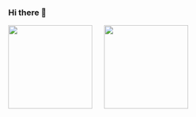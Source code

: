 ### Hi there 👋

<!--
**Hide-nu/Hide-nu** is a ✨ _special_ ✨ repository because its `README.md` (this file) appears on your GitHub profile.

Here are some ideas to get you started:

- 🔭 I’m currently working on ...
- 🌱 I’m currently learning ...
- 👯 I’m looking to collaborate on ...
- 🤔 I’m looking for help with ...
- 💬 Ask me about ...
- 📫 How to reach me: ...
- 😄 Pronouns: ...
- ⚡ Fun fact: ...
-->
<div style="display: flex; width: 100%; gap: 24px">
  <a href="https://github.com/tocoteron">
    <img height="170px" src="https://github-readme-stats.vercel.app/api?username=Hide-nu&count_private=true&show_icons=true&theme=swift" />
  </a>
  <a href="https://github.com/tocoteron">
    <img height="170px" src="https://github-readme-stats.vercel.app/api/top-langs/?username=Hide-nu&layout=compact&theme=swift" />
  </a>
</div>
